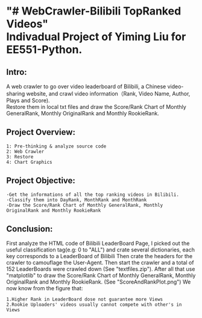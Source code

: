 "# WebCrawler-Bilibili TopRanked Videos"  
Indivadual Project of Yiming Liu for EE551-Python.
===

Intro:  
---
A web crawler to go over video leaderboard of Bilibili, a Chinese video-sharing website, and crawl video information（Rank, Video Name, Author, Plays and Score).  
Restore them in local txt files and draw the Score/Rank Chart of Monthly GeneralRank, Monthly OriginalRank and Monthly RookieRank.

Project Overview:  
---
```
1: Pre-thinking & analyze source code
2: Web Crawler	
3: Restore
4: Chart Graphics
```
Project Objective:  
---
```
·Get the informations of all the top ranking videos in Bilibili.
·Classify them into DayRank, MonthRank and MonthRank
·Draw the Score/Rank Chart of Monthly GeneralRank, Monthly OriginalRank and Monthly RookieRank

```
Conclusion:  
---
First analyze the HTML code of Bilibili LeaderBoard Page, I picked out the useful classification tag(e.g: 0 to "ALL") and crate several dictionaries, each key corresponds to a LeaderBoard of Bilibili
Then crate the headers for the crawler to camouflage the User-Agent.
Then start the crawler and a total of 152 LeaderBoards were crawled down (See "textfiles.zip").
After all that use "matplotlib" to draw the Score/Rank Chart of Monthly GeneralRank, Monthly OriginalRank and Monthly RookieRank. (See "ScoreAndRankPlot.png")
We now know from the figure that:
```
1.Higher Rank in LeaderBoard dose not guarantee more Views 
2.Rookie Uploaders' videos usually cannot compete with other's in Views
```
